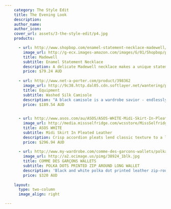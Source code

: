 ```yaml
---
    category: The Style Edit
    title: The Evening Look
    description:
    author_name:
    author_icon:
    cover_url: assets/3-the-style-edit/p4.jpg
    products:

      - url: http://www.shopbop.com/enamel-statement-necklace-madewell/vp/v=1/1572425755.htm?folderID=2534374302060432&fm=other-shopbysize&colorId=64643
        image_url: http://g-ecx.images-amazon.com/images/G/01/Shopbop/p/pcs/products/madew/madew4099864643/madew4099864643_q1_1-0_336x596.jpg 
        title: Madewell
        subtitle: Enamel Statement Necklace 
        description: A delicate Madewell necklace makes a unique statement with small triangle beads and an intricate bib detail. Ring clasp.
        price: $79.24 AUD
        
      - url: http://www.net-a-porter.com/product/398362 
        image_url: http://9c38.http.dal05.cdn.softlayer.net/wantering/products/images/1/0/6/10631b8e-03b9-11e3-8673-062e13789e081.jpg 
        title: Equipment 
        subtitle: Washed Silk Camisole 
        description: "A black camisole is a wardrobe savior - endlessly versatile, it works day or night. We love Equipment's lightweight washed-silk version. With adjustable shoulder straps for the perfect fit, team this runway piece with skinny jeans or style it under sheer layers."
        price: $189.54 AUD      
        

      - url: http://www.asos.com/au/ASOS/ASOS-WHITE-Midi-Skirt-In-Pleated-Leather/Prod/pgeproduct.aspx?iid=3358221&SearchQuery=leather%20pleated%20skirt&sh=0&pge=0&pgesize=36&sort=-1&clr=Blue 
        image_url: http://media.missselfridge.com/wcsstore/MissSelfridge/images/catalog/12V21MBLK_large.jpg 
        title: ASOS WHITE 
        subtitle: Midi Skirt In Pleated Leather
        description: Crisp accordion pleats lend classic texture to a leather ASOS WHITE skirt. Designed with a matte finish and a fitted, high-rise waist. 
        price: $296.94 AUD
        
      - url: http://www.my-wardrobe.com/comme-des-garcons-wallets/polka-dots-printed-zip-around-long-wallet-618440
        image_url: http://a2.ocimage.us/pimg/38924_1blk.jpg 
        title: COMME DES GARÇONS WALLETS
        subtitle: POLKA DOTS PRINTED ZIP AROUND LONG WALLET
        description: 'Black and white polka dot printed leather zip-round wallet by COMME des GARÇONS featuring a gold-tone zip-round fastening and all-over polka dot print. COMME des GARÇONS wallet opens out with a black leather interior, space for size cards, three slip pockets and a press-tud fastening coin pocket. COMME des GARÇONS wallet measures 20cm x 10cm x 2.5cm.'
        price: $320 AUD
          
    layout:
      type: two-column
      image_align: right

---
```

